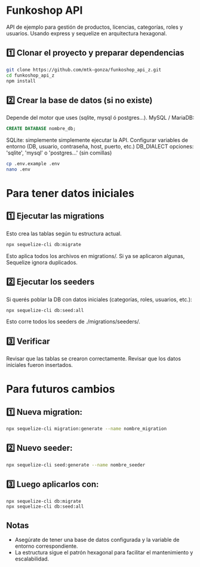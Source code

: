 # Funkoshop API
API de ejemplo para gestión de productos, licencias, categorías, roles y usuarios. Usando express y sequelize en arquitectura hexagonal.

## 1️⃣ Clonar el proyecto y preparar dependencias
```bash
git clone https://github.com/mtk-gonza/funkoshop_api_z.git
cd funkoshop_api_z
npm install
```

## 2️⃣ Crear la base de datos (si no existe)
Depende del motor que uses (sqlite, mysql ó postgres…).
MySQL / MariaDB:
```sql
CREATE DATABASE nombre_db;
```
SQLite: simplemente simplemente ejecutar la API.
Configurar variables de entorno (DB, usuario, contraseña, host, puerto, etc.)
DB_DIALECT opciones: 'sqlite', 'mysql' o 'postgres…' (sin comillas)
```bash
cp .env.example .env
nano .env
```

# Para tener datos iniciales

## 1️⃣ Ejecutar las migrations
Esto crea las tablas según tu estructura actual.
```bash
npx sequelize-cli db:migrate
```
Esto aplica todos los archivos en migrations/.
Si ya se aplicaron algunas, Sequelize ignora duplicados.

## 2️⃣ Ejecutar los seeders
Si querés poblar la DB con datos iniciales (categorías, roles, usuarios, etc.):
```bash
npx sequelize-cli db:seed:all
```
Esto corre todos los seeders de ./migrations/seeders/.

## 3️⃣ Verificar
Revisar que las tablas se crearon correctamente.
Revisar que los datos iniciales fueron insertados.

# Para futuros cambios
## 1️⃣ Nueva migration:
```bash
npx sequelize-cli migration:generate --name nombre_migration
```
## 2️⃣ Nuevo seeder:
```bash
npx sequelize-cli seed:generate --name nombre_seeder
```
## 3️⃣ Luego aplicarlos con:
```bash
npx sequelize-cli db:migrate
npx sequelize-cli db:seed:all
```

## Notas
- Asegúrate de tener una base de datos configurada y la variable de entorno correspondiente.
- La estructura sigue el patrón hexagonal para facilitar el mantenimiento y escalabilidad.